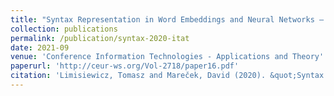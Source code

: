 ```yaml
---
title: "Syntax Representation in Word Embeddings and Neural Networks – A Survey"
collection: publications
permalink: /publication/syntax-2020-itat
date: 2021-09
venue: 'Conference Information Technologies - Applications and Theory'
paperurl: 'http://ceur-ws.org/Vol-2718/paper16.pdf'
citation: 'Limisiewicz, Tomasz and Mareček, David (2020). &quot;Syntax Representation in Word Embeddings and Neural Networks – A Survey&quot; <i>ITAT 2020</i>.'
---
```

